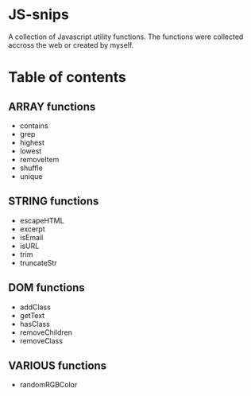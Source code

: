 JS-snips
========

A collection of Javascript utility functions. 
The functions were collected accross the web or created by myself.

Table of contents
=================

ARRAY functions
---------------
- contains
- grep
- highest
- lowest
- removeItem
- shuffle
- unique

STRING functions
----------------
- escapeHTML
- excerpt
- isEmail
- isURL
- trim
- truncateStr

DOM functions
----------------
- addClass
- getText
- hasClass
- removeChildren
- removeClass

VARIOUS functions
-----------------
- randomRGBColor